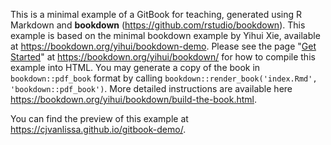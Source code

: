 This is a minimal example of a GitBook for teaching, generated using 
R Markdown and **bookdown** (https://github.com/rstudio/bookdown). This example
is based on the minimal bookdown example by Yihui Xie, available at
https://bookdown.org/yihui/bookdown-demo.
Please see the page "[Get Started](https://bookdown.org/yihui/bookdown/get-started.html)" at https://bookdown.org/yihui/bookdown/ for how to compile this example into HTML. You may generate a copy of the book in `bookdown::pdf_book` format by calling `bookdown::render_book('index.Rmd', 'bookdown::pdf_book')`. More detailed instructions are available here https://bookdown.org/yihui/bookdown/build-the-book.html.

You can find the preview of this example at https://cjvanlissa.github.io/gitbook-demo/.
